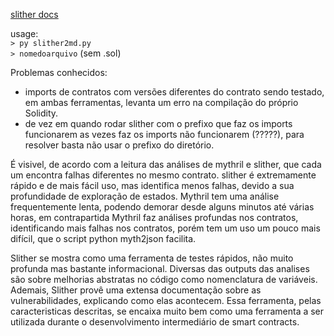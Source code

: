 <a href="https://crytic.github.io/slither/slither.html">slither docs</a>
<p>usage:<br>
<code>> py slither2md.py</code> <br>
<code>> nomedoarquivo</code> (sem .sol)
</p>

<p>Problemas conhecidos: 
  <ul>
    <li>imports de contratos com versões diferentes do contrato sendo testado, em ambas ferramentas, levanta um erro na compilação do próprio Solidity.</li>
    <li>de vez em quando rodar slither com o prefixo que faz os imports funcionarem as vezes faz os imports não funcionarem (?????), para resolver basta não usar o prefixo do diretório.</li>
  </ul>
</p>
<p>É visivel, de acordo com a leitura das análises de mythril e slither, que cada um encontra falhas diferentes no mesmo contrato. slither é extremamente rápido e de mais fácil uso, mas identifica menos falhas, devido a sua profundidade de exploração de estados. Mythril tem uma análise frequentemente lenta, podendo demorar desde alguns minutos até várias horas, em contrapartida Mythril faz análises profundas nos contratos, identificando mais falhas nos contratos, porém tem um uso um pouco mais difícil, que o script python myth2json facilita.</p>
<p>Slither se mostra como uma ferramenta de testes rápidos, não muito profunda mas bastante informacional. Diversas das outputs das analises são sobre melhorias abstratas no código como nomenclatura de variáveis. Ademais, Slither provê uma extensa documentação sobre as vulnerabilidades, explicando como elas acontecem. Essa ferramenta, pelas caracteristicas descritas, se encaixa muito bem como uma ferramenta a ser utilizada durante o desenvolvimento intermediário de smart contracts. </p>

